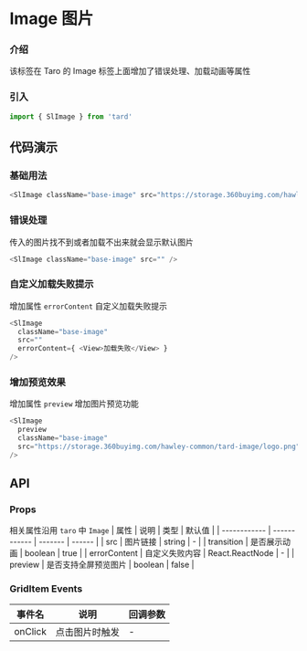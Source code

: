 
# Image 图片
### 介绍
该标签在 Taro 的 Image 标签上面增加了错误处理、加载动画等属性
### 引入
```js
import { SlImage } from 'tard'
```
## 代码演示
### 基础用法
```js
<SlImage className="base-image" src="https://storage.360buyimg.com/hawley-common/selling-logo.png" />
```

### 错误处理
传入的图片找不到或者加载不出来就会显示默认图片
```js
<SlImage className="base-image" src="" />
```

### 自定义加载失败提示
增加属性 `errorContent` 自定义加载失败提示
```js
<SlImage 
  className="base-image" 
  src="" 
  errorContent={ <View>加载失败</View> } 
/>
```

### 增加预览效果
增加属性 `preview` 增加图片预览功能
```js
<SlImage 
  preview 
  className="base-image" 
  src="https://storage.360buyimg.com/hawley-common/tard-image/logo.png" 
/>
```

## API
### Props
相关属性沿用 `taro` 中 `Image`
| 属性         | 说明         | 类型    | 默认值 |
| ------------ | ------------ | ------- | ------ |
| src          | 图片链接     | string | -      |
| transition | 是否展示动画 | boolean | true      |
| errorContent | 自定义失败内容 | React.ReactNode | -      |
| preview | 是否支持全屏预览图片 | boolean | false      |

### GridItem Events
|  事件名   | 说明  | 回调参数 |
|  ----  | ----  | ---- |
| onClick | 点击图片时触发 | - |
